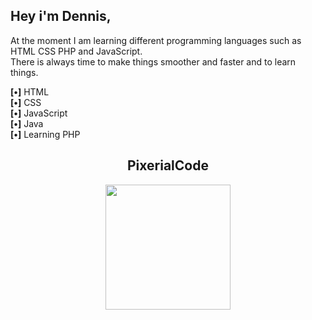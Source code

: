 <h2>Hey i'm Dennis,</h2>

<p>
    At the moment I am learning different programming languages such as HTML CSS PHP and JavaScript.
    <br>
    There is always time to make things smoother and faster and to learn things.
</p>

<p>
    <strong>[‌•]</strong> HTML
    <br>
    <strong>[‌•]</strong> CSS
    <br>
    <strong>[‌•]</strong> JavaScript
    <br>
    <strong>[‌•]</strong> Java
    <br>
    <strong>[‌•]</strong> Learning PHP
</p>
  
<h2 align="center">PixerialCode</h2>
<p align="center">
    <img dragable="false" style="height: 200px; height: 200px;" src="https://pixerialcode.com/wp-content/uploads/2022/12/pc-logo-900x900-color-1-150x150.png">
   <br />
</p>
